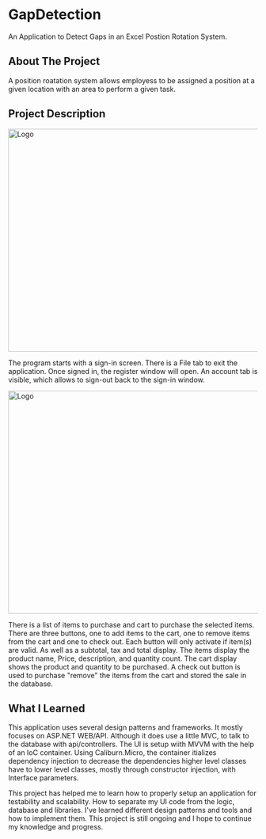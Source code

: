 # GapDetection
An Application to Detect Gaps in an Excel Postion Rotation System.

## About The Project
A position roatation system allows employess to be assigned a position at a given location with an area to perform a given task. 

## Project Description

<img src=".JPG" alt="Logo" width="800" height="450">

The program starts with a sign-in screen. There is a File tab to exit the application. Once signed in, the register window will open. An account tab is visible, which allows to sign-out back to the sign-in window. 

<img src=".JPG" alt="Logo" width="800" height="450">

There is a list of items to purchase and cart to purchase the selected items. There are three buttons, one to add items to the cart, one to remove items from the cart and one to check out. Each button will only activate if item(s) are valid. As well as a subtotal, tax and total display. The items display the product name, Price, description, and quantity count. The cart display shows the product and quantity to be purchased. A check out button is used to purchase "remove" the items from the cart and stored the sale in the database.

## What I Learned 
This application uses several design patterns and frameworks. It mostly focuses on ASP.NET WEB/API. Although it does use a little MVC, to talk to the database with api/controllers. The UI is setup wiith MVVM with the help of an IoC container. Using Caliburn.Micro, the container itializes dependency injection to decrease the dependencies higher level classes have to lower level classes, mostly through constructor injection, with Interface parameters.

This project has helped me to learn how to properly setup an application for testability and scalability. How to separate my UI code from the logic, database and libraries. I've learned different design patterns and tools and how to implement them. This project is still ongoing and I hope to continue my knowledge and progress.  
